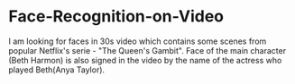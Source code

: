 # Face-Recognition-on-Video

I am looking for faces in 30s video which contains some scenes from popular Netflix's serie - "The Queen's Gambit". Face of the main character (Beth Harmon) is also signed in the video by the name of the actress who played Beth(Anya Taylor).
